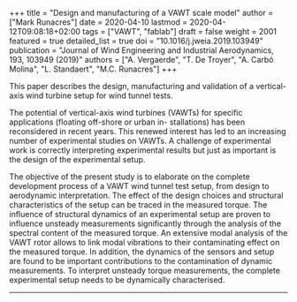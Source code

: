 +++
title = "Design and manufacturing of a VAWT scale model"
author = ["Mark Runacres"]
date = 2020-04-10
lastmod = 2020-04-12T09:08:18+02:00
tags = ["VAWT", "fablab"]
draft = false
weight = 2001
featured = true
detailed_list = true
doi = "10.1016/j.jweia.2019.103949"
publication = "Journal of Wind Engineering and Industrial Aerodynamics, 193, 103949 (2019)"
authors = ["A. Vergaerde", "T. De Troyer", "A. Carbó Molina", "L. Standaert", "M.C. Runacres"]
+++

This paper describes the
design, manufacturing and validation of a vertical-axis wind turbine setup for
wind tunnel tests.

<!--more-->

The potential of vertical-axis wind turbines (VAWTs) for specific applications
(floating off-shore or urban in- stallations) has been reconsidered in recent
years. This renewed interest has led to an increasing number of experimental
studies on VAWTs. A challenge of experimental work is correctly interpreting
experimental results but just as important is the design of the experimental
setup.

The objective of the present study is to elaborate on the complete
development process of a VAWT wind tunnel test setup, from design to aerodynamic
interpretation. The effect of the design choices and structural characteristics
of the setup can be traced in the measured torque. The influence of structural
dynamics of an experimental setup are proven to influence unsteady measurements
significantly through the analysis of the spectral content of the measured
torque. An extensive modal analysis of the VAWT rotor allows to link modal
vibrations to their contaminating effect on the measured torque. In addition,
the dynamics of the sensors and setup are found to be important contributions to
the contamination of dynamic measurements. To interpret unsteady torque
measurements, the complete experimental setup needs to be dynamically
characterised.

---
